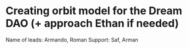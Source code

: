# Creating orbit model for the Dream DAO (+ approach Ethan if needed)

Name of leads: Armando, Roman
Support: Saf, Arman
